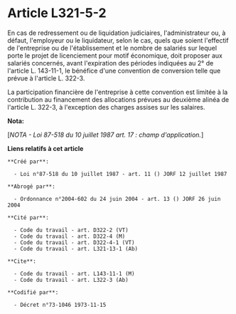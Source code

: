 # Article L321-5-2

En cas de redressement ou de liquidation judiciaires, l'administrateur ou, à défaut, l'employeur ou le liquidateur, selon le
cas, quels que soient l'effectif de l'entreprise ou de l'établissement et le nombre de salariés sur lequel porte le projet de
licenciement pour motif économique, doit proposer aux salariés concernés, avant l'expiration des périodes indiquées au 2° de
l'article L. 143-11-1, le bénéfice d'une convention de conversion telle que prévue à l'article L. 322-3.

La participation financière de l'entreprise à cette convention est limitée à la contribution au financement des allocations
prévues au deuxième alinéa de l'article L. 322-3, à l'exception des charges assises sur les salaires.

**Nota:**

[*NOTA - Loi 87-518 du 10 juillet 1987 art. 17 : champ d'application.*]

**Liens relatifs à cet article**

	**Créé par**:

	  - Loi n°87-518 du 10 juillet 1987 - art. 11 () JORF 12 juillet 1987

	**Abrogé par**:

	  - Ordonnance n°2004-602 du 24 juin 2004 - art. 13 () JORF 26 juin 2004

	**Cité par**:

	  - Code du travail - art. D322-2 (VT)
	  - Code du travail - art. D322-4 (M)
	  - Code du travail - art. D322-4-1 (VT)
	  - Code du travail - art. L321-13-1 (Ab)

	**Cite**:

	  - Code du travail - art. L143-11-1 (M)
	  - Code du travail - art. L322-3 (Ab)

	**Codifié par**:

	  - Décret n°73-1046 1973-11-15
